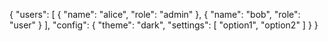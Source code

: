 {
  "users": [
    {
      "name": "alice",
      "role": "admin"
    },
    {
      "name": "bob",
      "role": "user"
    }
  ],
  "config": {
    "theme": "dark",
    "settings": [
      "option1",
      "option2"
    ]
  }
}